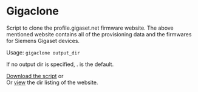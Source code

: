 # Gigaclone

Script to clone the profile.gigaset.net firmware website.
The above mentioned website contains all of the provisioning data and the firmwares for Siemens Gigaset devices.

Usage: ```gigaclone output_dir```

If no output dir is specified, . is the default.

[Download the script](https://github.com/danog/gigaclone/raw/master/gigaclone) or  
Or [view](https://daniil.it/gigaclone/tree) the dir listing of the website.

